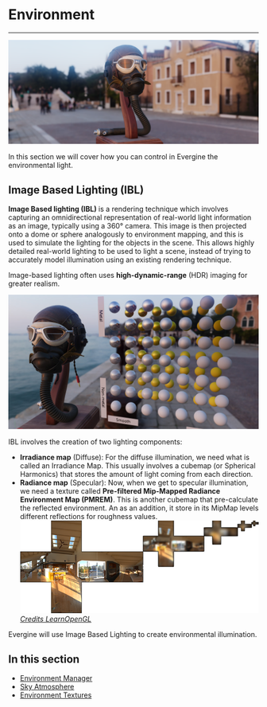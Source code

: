 # Environment
---

![Environment](images/environment.png)

In this section we will cover how you can control in Evergine the environmental light.

## Image Based Lighting (IBL)

**Image Based lighting (IBL)** is a rendering technique which involves capturing an omnidirectional representation of real-world light information as an image, typically using a 360° camera. This image is then projected onto a dome or sphere analogously to environment mapping, and this is used to simulate the lighting for the objects in the scene. This allows highly detailed real-world lighting to be used to light a scene, instead of trying to accurately model illumination using an existing rendering technique.

Image-based lighting often uses **high-dynamic-range** (HDR) imaging for greater realism.

![IBL](images/ibl.jpg)


IBL involves the creation of two lighting components:
- **Irradiance map** (Diffuse): For the diffuse illumination, we need what is called an Irradiance Map. This usually involves a cubemap (or Spherical Harmonics) that stores the amount of light coming from each direction.
- **Radiance map** (Specular): Now, when we get to specular illumination, we need a texture called  **Pre-filtered Mip-Mapped Radiance Environment Map (PMREM)**. This is another cubemap that pre-calculate the reflected environment. An as an addition, it store in its MipMap levels different reflections for roughness values. ![radiance](umages/../images/ibl_prefilter_map.png) [*Credits LearnOpenGL*](https://learnopengl.com/PBR/IBL/Specular-IBL)

Evergine will use Image Based Lighting to create environmental illumination.

## In this section

* [Environment Manager](environment_manager.md)
* [Sky Atmosphere](sky_atmosphere.md)
* [Environment Textures](environment_textures.md)